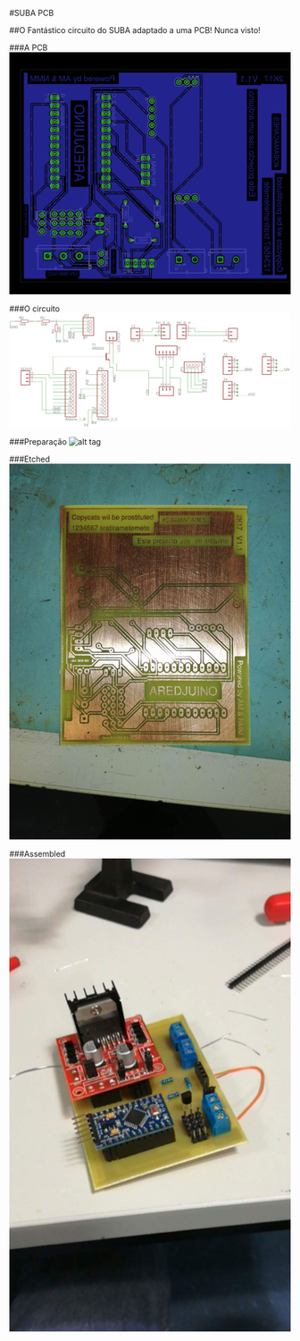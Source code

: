 #SUBA PCB

##O Fantástico circuito do SUBA adaptado a uma PCB! Nunca visto!

###A PCB
![alt tag](https://raw.githubusercontent.com/afonsus1997/SUBA-PCB/master/PCB1.png)


###O circuito
![alt tag](https://raw.githubusercontent.com/afonsus1997/SUBA-PCB/master/SCH1.png)

###Preparação
![alt tag](https://raw.githubusercontent.com/afonsus1997/SUBA-PCB/master/tonered.jpeg)

###Etched
![alt tag](https://raw.githubusercontent.com/afonsus1997/SUBA-PCB/master/etched.jpeg)

###Assembled
![alt tag](https://raw.githubusercontent.com/afonsus1997/SUBA-PCB/master/assembled.jpeg)
